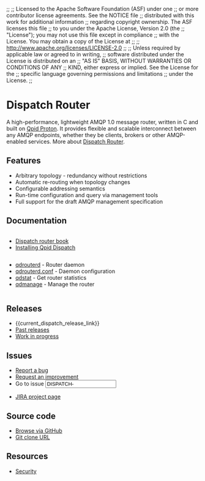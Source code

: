 ;;
;; Licensed to the Apache Software Foundation (ASF) under one
;; or more contributor license agreements.  See the NOTICE file
;; distributed with this work for additional information
;; regarding copyright ownership.  The ASF licenses this file
;; to you under the Apache License, Version 2.0 (the
;; "License"); you may not use this file except in compliance
;; with the License.  You may obtain a copy of the License at
;;
;;   http://www.apache.org/licenses/LICENSE-2.0
;;
;; Unless required by applicable law or agreed to in writing,
;; software distributed under the License is distributed on an
;; "AS IS" BASIS, WITHOUT WARRANTIES OR CONDITIONS OF ANY
;; KIND, either express or implied.  See the License for the
;; specific language governing permissions and limitations
;; under the License.
;;

<div id="-left-column" markdown="1">

# Dispatch Router

<div class="feature" markdown="1">

A high-performance, lightweight AMQP 1.0 message router, written in C
and built on [Qpid Proton]({{site_url}}/proton/index.html). It provides
flexible and scalable interconnect between any AMQP endpoints, whether
they be clients, brokers or other AMQP-enabled services.  More about
[Dispatch Router](overview.html).

</div>

## Features

 - Arbitrary topology - redundancy without restrictions
 - Automatic re-routing when topology changes
 - Configurable addressing semantics
 - Run-time configuration and query via management tools
 - Full support for the draft AMQP management specification

## Documentation

<div class="two-column" markdown="1">
<div class="column" markdown="1">

 - [Dispatch router book]({{current_dispatch_release_url}}/user-guide/index.html)
 - [Installing Qpid Dispatch](https://gitbox.apache.org/repos/asf?p=qpid-dispatch.git;a=blob_plain;f=README;hb={{current_dispatch_release}})

</div>
<div class="column" markdown="1">

 - [qdrouterd]({{current_dispatch_release_url}}/man/qdrouterd.html) - Router daemon
 - [qdrouterd.conf]({{current_dispatch_release_url}}/man/qdrouterd.conf.html) - Daemon configuration
 - [qdstat]({{current_dispatch_release_url}}/man/qdstat.html) - Get router statistics
 - [qdmanage]({{current_dispatch_release_url}}/man/qdmanage.html) - Manage the router

</div>
</div>
</div>

<div id="-right-column" class="right-column-adjusted" markdown="1">

## Releases

 - {{current_dispatch_release_link}}
 - [Past releases]({{site_url}}/releases/index.html#past-releases)
 - [Work in progress]({{site_url}}/releases/qpid-dispatch-master/index.html)

## Issues

 - [Report a bug](https://issues.apache.org/jira/secure/CreateIssue.jspa?pid=12315321&issuetype=1&priority=3)
 - [Request an improvement](https://issues.apache.org/jira/secure/CreateIssue.jspa?pid=12315321&issuetype=4&priority=3)
 - <form id="-jira-goto-form">Go to issue <input name="jira" value="DISPATCH-"/></form>
 - [JIRA project page](http://issues.apache.org/jira/browse/DISPATCH)

## Source code

 - [Browse via GitHub](https://github.com/apache/qpid-dispatch)
 - [Git clone URL](https://gitbox.apache.org/repos/asf/qpid-dispatch.git)

## Resources

 - [Security](security.html)

</div>
